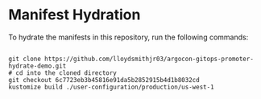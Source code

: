 
# Manifest Hydration

To hydrate the manifests in this repository, run the following commands:

```shell

git clone https://github.com/lloydsmithjr03/argocon-gitops-promoter-hydrate-demo.git
# cd into the cloned directory
git checkout 6c7723eb3b45816e91da5b2852915b4d1b8032cd
kustomize build ./user-configuration/production/us-west-1
```